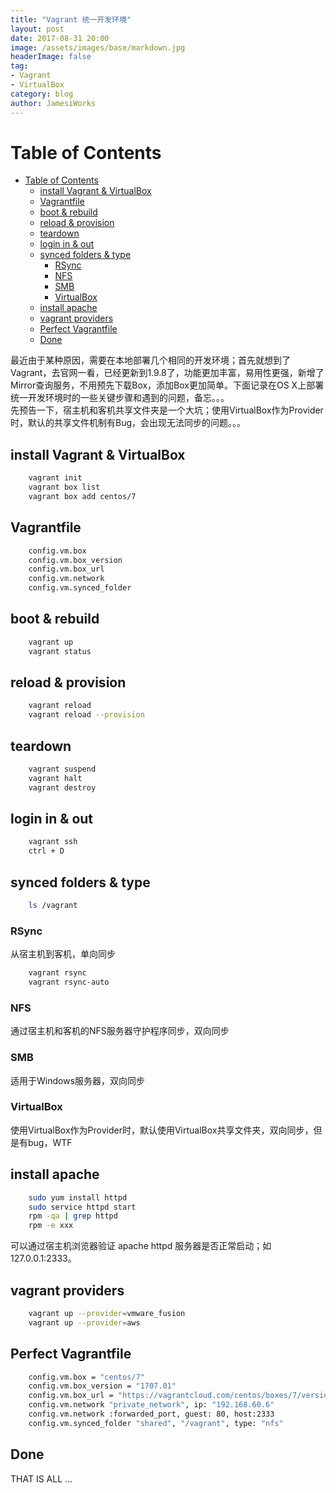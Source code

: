 ```yaml
---
title: "Vagrant 统一开发环境"
layout: post
date: 2017-08-31 20:00
image: /assets/images/base/markdown.jpg
headerImage: false
tag:
- Vagrant
- VirtualBox
category: blog
author: JamesiWorks
---
```


Table of Contents
=================

   * [Table of Contents](#table-of-contents)
      * [install Vagrant &amp; VirtualBox](#install-vagrant--virtualbox)
      * [Vagrantfile](#vagrantfile)
      * [boot &amp; rebuild](#boot--rebuild)
      * [reload &amp; provision](#reload--provision)
      * [teardown](#teardown)
      * [login in &amp; out](#login-in--out)
      * [synced folders &amp; type](#synced-folders--type)
         * [RSync](#rsync)
         * [NFS](#nfs)
         * [SMB](#smb)
         * [VirtualBox](#virtualbox)
      * [install apache](#install-apache)
      * [vagrant providers](#vagrant-providers)
      * [Perfect Vagrantfile](#perfect-vagrantfile)
      * [Done](#done)

最近由于某种原因，需要在本地部署几个相同的开发环境；首先就想到了Vagrant，去官网一看，已经更新到1.9.8了，功能更加丰富，易用性更强，新增了Mirror查询服务，不用预先下载Box，添加Box更加简单。下面记录在OS X上部署统一开发环境时的一些关键步骤和遇到的问题，备忘。。。<br />
先预告一下，宿主机和客机共享文件夹是一个大坑；使用VirtualBox作为Provider时，默认的共享文件机制有Bug，会出现无法同步的问题。。。<br />

## install Vagrant & VirtualBox
```sh
    vagrant init
    vagrant box list
    vagrant box add centos/7
```

## Vagrantfile
```sh
    config.vm.box
    config.vm.box_version
    config.vm.box_url
    config.vm.network
    config.vm.synced_folder
```

## boot & rebuild
```sh
    vagrant up
    vagrant status
```

## reload & provision
```sh
    vagrant reload
    vagrant reload --provision
```

## teardown
```sh
    vagrant suspend
    vagrant halt
    vagrant destroy
```

## login in & out
```sh
    vagrant ssh
    ctrl + D
```

## synced folders & type
```sh
    ls /vagrant
```

### RSync
从宿主机到客机，单向同步
```sh
    vagrant rsync
    vagrant rsync-auto
```

### NFS
通过宿主机和客机的NFS服务器守护程序同步，双向同步

### SMB
适用于Windows服务器，双向同步

### VirtualBox
使用VirtualBox作为Provider时，默认使用VirtualBox共享文件夹，双向同步，但是有bug，WTF

## install apache
```sh
    sudo yum install httpd
    sudo service httpd start
    rpm -qa | grep httpd
    rpm -e xxx
```
可以通过宿主机浏览器验证 apache httpd 服务器是否正常启动；如 127.0.0.1:2333。

## vagrant providers
```sh
    vagrant up --provider=vmware_fusion
    vagrant up --provider=aws
```

## Perfect Vagrantfile
```sh
    config.vm.box = "centos/7"
    config.vm.box_version = "1707.01"
    config.vm.box_url = "https://vagrantcloud.com/centos/boxes/7/versions/1707.01/providers/virtualbox.box"
    config.vm.network "private_network", ip: "192.168.60.6"
    config.vm.network :forwarded_port, guest: 80, host:2333
    config.vm.synced_folder "shared", "/vagrant", type: "nfs"
```

## Done
THAT IS ALL ...
